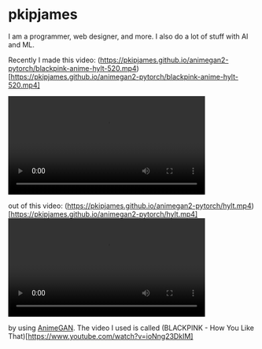pkipjames
=========
I am a programmer, web designer, and more. I also do a lot of stuff with AI and ML.

Recently I made this video:
(https://pkipjames.github.io/animegan2-pytorch/blackpink-anime-hylt-520.mp4)[https://pkipjames.github.io/animegan2-pytorch/blackpink-anime-hylt-520.mp4]

<video controls="true" src="https://pkipjames.github.io/animegan2-pytorch/blackpink-anime-hylt-520.mp4" height="200"></video>

out of this video:
(https://pkipjames.github.io/animegan2-pytorch/hylt.mp4)[https://pkipjames.github.io/animegan2-pytorch/hylt.mp4]
<video controls="true" src="https://pkipjames.github.io/animegan2-pytorch/hylt.mp4" height="200"></video>

by using [AnimeGAN](https://github.com/TachibanaYoshino/AnimeGANv2). The video I used is called (BLACKPINK - How You Like That)[https://www.youtube.com/watch?v=ioNng23DkIM]
